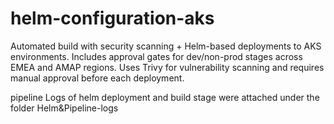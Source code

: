 # helm-configuration-aks
Automated build with security scanning + Helm-based deployments to AKS environments. Includes approval gates for dev/non-prod stages across EMEA and AMAP regions. Uses Trivy for vulnerability scanning and requires manual approval before each deployment.


pipeline Logs of helm deployment and build stage were attached under the folder Helm&Pipeline-logs
